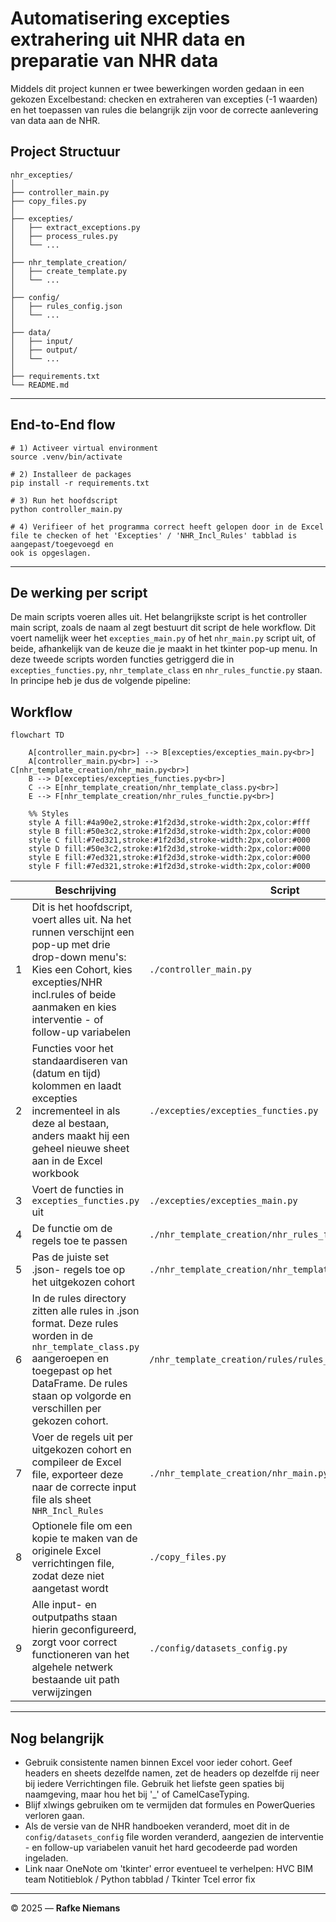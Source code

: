 # Automatisering excepties extrahering uit NHR data en preparatie van NHR data 

Middels dit project kunnen er twee bewerkingen worden gedaan in een gekozen Excelbestand: checken en extraheren van excepties (-1 waarden) en 
het toepassen van rules die belangrijk zijn voor de correcte aanlevering van data aan de NHR.

## Project Structuur

    nhr_excepties/
    │
    ├── controller_main.py            
    ├── copy_files.py                
    │
    ├── excepties/                    
    │   ├── extract_exceptions.py
    │   ├── process_rules.py
    │   └── ...
    │
    ├── nhr_template_creation/       
    │   ├── create_template.py
    │   └── ...
    │
    ├── config/                     
    │   ├── rules_config.json
    │   └── ...
    │
    ├── data/
    │   ├── input/                   
    │   ├── output/                
    │   └── ...
    │
    ├── requirements.txt
    └── README.md

---


## End-to-End flow

    # 1) Activeer virtual environment
    source .venv/bin/activate

    # 2) Installeer de packages
    pip install -r requirements.txt

    # 3) Run het hoofdscript 
    python controller_main.py

    # 4) Verifieer of het programma correct heeft gelopen door in de Excel file te checken of het 'Excepties' / 'NHR_Incl_Rules' tabblad is aangepast/toegevoegd en 
    ook is opgeslagen.

---

## De werking per script

De main scripts voeren alles uit. Het belangrijkste script is het controller main script, zoals de naam al zegt bestuurt dit script de hele workflow. Dit voert namelijk weer het `excepties_main.py` of het `nhr_main.py` script uit, of beide, afhankelijk van de keuze die je maakt in het tkinter pop-up menu.
In deze tweede scripts worden functies getriggerd die in `excepties_functies.py`, `nhr_template_class` en `nhr_rules_functie.py` staan. In principe heb je dus de volgende pipeline: 

## Workflow 

```mermaid
flowchart TD

    A[controller_main.py<br>] --> B[excepties/excepties_main.py<br>]
    A[controller_main.py<br>] --> C[nhr_template_creation/nhr_main.py<br>]
    B --> D[excepties/excepties_functies.py<br>]
    C --> E[nhr_template_creation/nhr_template_class.py<br>]
    E --> F[nhr_template_creation/nhr_rules_functie.py<br>]

    %% Styles
    style A fill:#4a90e2,stroke:#1f2d3d,stroke-width:2px,color:#fff
    style B fill:#50e3c2,stroke:#1f2d3d,stroke-width:2px,color:#000
    style C fill:#7ed321,stroke:#1f2d3d,stroke-width:2px,color:#000
    style D fill:#50e3c2,stroke:#1f2d3d,stroke-width:2px,color:#000
    style E fill:#7ed321,stroke:#1f2d3d,stroke-width:2px,color:#000
    style F fill:#7ed321,stroke:#1f2d3d,stroke-width:2px,color:#000
```

|    | Beschrijving                                                                                                                                                                                                                 | Script                                                  |
|---:|------------------------------------------------------------------------------------------------------------------------------------------------------------------------------------------------------------------------------|---------------------------------------------------------|
|  1 | Dit is het hoofdscript, voert alles uit. Na het runnen verschijnt een pop-up met drie drop-down menu's: <br/> Kies een Cohort, kies excepties/NHR incl.rules of beide aanmaken en kies interventie - of follow-up variabelen | `./controller_main.py`                                  | 
|  2 | Functies voor het standaardiseren van (datum en tijd) kolommen en laadt excepties incrementeel in als deze al bestaan, <br/> anders maakt hij een geheel nieuwe sheet aan in de Excel workbook                               | `./excepties/excepties_functies.py`                     | 
|  3 | Voert de functies in `excepties_functies.py` uit                                                                                                                                                                             | `./excepties/excepties_main.py`                         |
|  4 | De functie om de regels toe te passen                                                                                                                                                                                        | `./nhr_template_creation/nhr_rules_functie.py`          | 
|  5 | Pas de juiste set .json- regels toe op het uitgekozen cohort                                                                                                                                                                 | `./nhr_template_creation/nhr_template_class.py`         |
|  6 | In de rules directory zitten alle rules in .json format. Deze rules worden in de `nhr_template_class.py` aangeroepen en toegepast op het DataFrame. De rules staan op volgorde en verschillen per gekozen cohort.            | `/nhr_template_creation/rules/rules_<cohort_naam>.json` |
|  7 | Voer de regels uit per uitgekozen cohort en compileer de Excel file, exporteer deze naar de correcte input file als sheet `NHR_Incl_Rules`<br/>                                                                              | `./nhr_template_creation/nhr_main.py`                   |
|  8 | Optionele file om een kopie te maken van de originele Excel verrichtingen file,<br/> zodat deze niet aangetast wordt                                                                                                         | `./copy_files.py`                                       |
|  9 | Alle input- en outputpaths staan hierin geconfigureerd, zorgt voor correct functioneren van het algehele netwerk bestaande uit path verwijzingen                                                                             | `./config/datasets_config.py`                           |

---

## Nog belangrijk

- Gebruik consistente namen binnen Excel voor ieder cohort. Geef headers en sheets dezelfde namen, zet de headers op dezelfde rij neer bij iedere Verrichtingen file. Gebruik het liefste geen spaties bij naamgeving, maar hou het bij '_' of CamelCaseTyping.
- Blijf xlwings gebruiken om te vermijden dat formules en PowerQueries verloren gaan.
- Als de versie van de NHR handboeken veranderd, moet dit in de `config/datasets_config` file worden veranderd, aangezien de interventie - en follow-up variabelen vanuit het hard gecodeerde pad worden ingeladen.  
- Link naar OneNote om 'tkinter' error eventueel te verhelpen: HVC BIM team Notitieblok / Python tabblad / Tkinter Tcel error fix


---

© 2025 — **Rafke Niemans**
